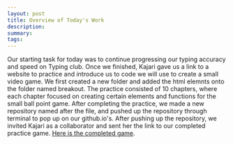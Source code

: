 ```yaml
---
layout: post
title: Overview of Today's Work
description: 
summary: 
tags: 
---
```

Our starting task for today was to continue progressing our typing accuracy and speed on Typing club. Once we finished, Kajari gave us a link to a website to practice and introduce us to code we will use to create a small video game. We first created a new folder and added the html elemnts onto the folder named breakout. The practice consisted of 10 chapters, where each chapter focused on creating certain elements and functions for the small ball point game. After completing the practice, we made a new repository named after the file, and pushed up the repository through terminal to pop up on our github.io's. After pushing up the repository, we invited Kajari as a collaborator and sent her the link to our completed practice game. [Here is the completed game](https://osvaldo178.github.io/breakout/).